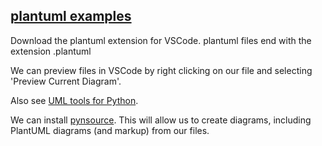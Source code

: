 ## [plantuml examples](https://plantuml.com/)

Download the plantuml extension for VSCode.
plantuml files end with the extension .plantuml

We can preview files in VSCode by right clicking on our file and selecting 'Preview Current Diagram'.

Also see [UML tools for Python](https://modeling-languages.com/uml-tools/#python).

We can install [pynsource](https://pynsource.com/download.html).
This will allow us to create diagrams, including PlantUML diagrams (and markup) from our files.
